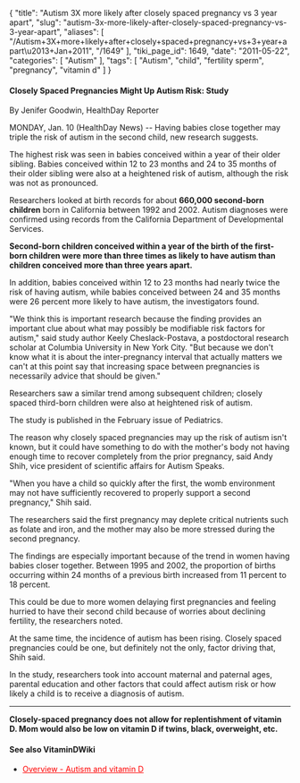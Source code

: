 {
    "title": "Autism 3X more likely after closely spaced pregnancy vs 3 year apart",
    "slug": "autism-3x-more-likely-after-closely-spaced-pregnancy-vs-3-year-apart",
    "aliases": [
        "/Autism+3X+more+likely+after+closely+spaced+pregnancy+vs+3+year+apart\u2013+Jan+2011",
        "/1649"
    ],
    "tiki_page_id": 1649,
    "date": "2011-05-22",
    "categories": [
        "Autism"
    ],
    "tags": [
        "Autism",
        "child",
        "fertility sperm",
        "pregnancy",
        "vitamin d"
    ]
}


#### Closely Spaced Pregnancies Might Up Autism Risk: Study

By Jenifer Goodwin, HealthDay Reporter

MONDAY, Jan. 10 (HealthDay News) -- Having babies close together may triple the risk of autism in the second child, new research suggests.

The highest risk was seen in babies conceived within a year of their older sibling. Babies conceived within 12 to 23 months and 24 to 35 months of their older sibling were also at a heightened risk of autism, although the risk was not as pronounced.

Researchers looked at birth records for about  **660,000 second-born children**  born in California between 1992 and 2002. Autism diagnoses were confirmed using records from the California Department of Developmental Services.

 **Second-born children conceived within a year of the birth of the first-born children were more than three times as likely to have autism than children conceived more than three years apart.** 

In addition, babies conceived within 12 to 23 months had nearly twice the risk of having autism, while babies conceived between 24 and 35 months were 26 percent more likely to have autism, the investigators found.

"We think this is important research because the finding provides an important clue about what may possibly be modifiable risk factors for autism," said study author Keely Cheslack-Postava, a postdoctoral research scholar at Columbia University in New York City. "But because we don't know what it is about the inter-pregnancy interval that actually matters we can't at this point say that increasing space between pregnancies is necessarily advice that should be given."

Researchers saw a similar trend among subsequent children; closely spaced third-born children were also at heightened risk of autism.

The study is published in the February issue of Pediatrics.

The reason why closely spaced pregnancies may up the risk of autism isn't known, but it could have something to do with the mother's body not having enough time to recover completely from the prior pregnancy, said Andy Shih, vice president of scientific affairs for Autism Speaks.

"When you have a child so quickly after the first, the womb environment may not have sufficiently recovered to properly support a second pregnancy," Shih said.

The researchers said the first pregnancy may deplete critical nutrients such as folate and iron, and the mother may also be more stressed during the second pregnancy.

The findings are especially important because of the trend in women having babies closer together. Between 1995 and 2002, the proportion of births occurring within 24 months of a previous birth increased from 11 percent to 18 percent.

This could be due to more women delaying first pregnancies and feeling hurried to have their second child because of worries about declining fertility, the researchers noted.

At the same time, the incidence of autism has been rising. Closely spaced pregnancies could be one, but definitely not the only, factor driving that, Shih said.

In the study, researchers took into account maternal and paternal ages, parental education and other factors that could affect autism risk or how likely a child is to receive a diagnosis of autism.

---

 **Closely-spaced pregnancy does not allow for replentishment of vitamin D.  Mom would also be low on vitamin D if twins, black, overweight,  etc.** 

#### See also VitaminDWiki

* <a href="/posts/overview-autism-and-vitamin-d" style="color: red; text-decoration: underline;" title="This link has an unknown page_id: 605">Overview - Autism and vitamin D</a>